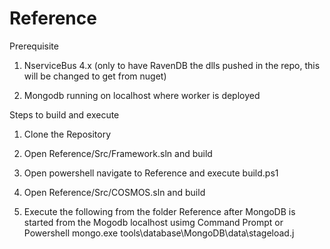 # Reference

Prerequisite 

 1) NserviceBus 4.x (only to have RavenDB the dlls pushed in the repo, this will be changed to get from nuget) 

 2) Mongodb running on localhost where worker is deployed
 
     
Steps to build and execute

1) Clone the Repository 

2) Open Reference/Src/Framework.sln and build

3) Open powershell navigate to Reference and execute build.ps1

4) Open Reference/Src/COSMOS.sln and build

5) Execute the following from the folder Reference after MongoDB is started from the Mogodb localhost usimg Command Prompt or Powershell
     mongo.exe tools\database\MongoDB\data\stageload.j
 
